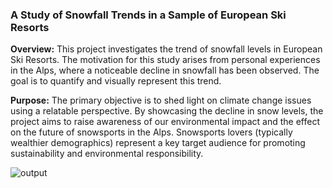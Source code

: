 ### A Study of Snowfall Trends in a Sample of European Ski Resorts


__Overview:__ This project investigates the trend of snowfall levels in European Ski Resorts. The motivation for this study arises from personal experiences in the Alps, where a noticeable decline in snowfall has been observed. The goal is to quantify and visually represent this trend.

__Purpose:__ The primary objective is to shed light on climate change issues using a relatable perspective. By showcasing the decline in snow levels, the project aims to raise awareness of our environmental impact and the effect on the future of snowsports in the Alps. Snowsports lovers (typically wealthier demographics) represent a key target audience for promoting sustainability and environmental responsibility.

![output](https://github.com/shoulda-woulda/alps_snow_trend/assets/128978308/103fdbc8-4c19-48dd-8316-08ac635cc757)

